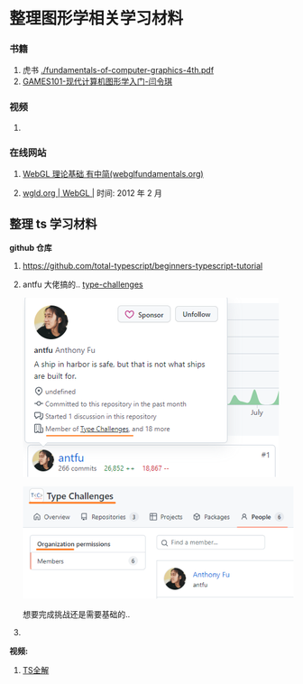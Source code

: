 # 整理图形学相关学习材料

### 书籍

1. 虎书 [./fundamentals-of-computer-graphics-4th.pdf](./fundamentals-of-computer-graphics-4th.pdf)
2. [GAMES101-现代计算机图形学入门-闫令琪](https://www.bilibili.com/video/BV1X7411F744/?spm_id_from=333.788.top_right_bar_window_view_later.content.click)

### 视频

1. 

### 在线网站

1. [WebGL 理论基础 有中简(webglfundamentals.org)](https://webglfundamentals.org/webgl/lessons/zh_cn/)

2. [wgld.org | WebGL |](https://wgld.org/d/webgl/)  时间: 2012 年 2 月



## 整理 ts 学习材料

**github 仓库**

1. https://github.com/total-typescript/beginners-typescript-tutorial

2. antfu 大佬搞的.. [type-challenges](https://github.com/type-challenges/type-challenges/blob/main/README.zh-CN.md)

   ![image-20220930161903061](./imgs/image-20220930161903061.png)

   ![image-20220930163324399](./imgs/image-20220930163324399.png)

   想要完成挑战还是需要基础的..

3. 

**视频:**

1. [TS全解](https://www.bilibili.com/video/BV1qG411t7B8/?spm_id_from=333.788.top_right_bar_window_view_later.content.click)
